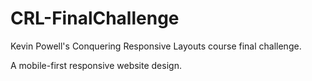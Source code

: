 # CRL-FinalChallenge

Kevin Powell's Conquering Responsive Layouts course final challenge.

A mobile-first responsive website design.
